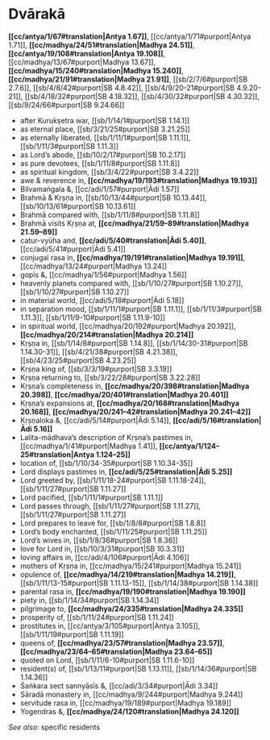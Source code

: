 # Dvārakā

**[[cc/antya/1/67#translation|Antya 1.67]]**, [[cc/antya/1/71#purport|Antya 1.71]], **[[cc/madhya/24/51#translation|Madhya 24.51]]**, **[[cc/antya/19/108#translation|Antya 19.108]]**, [[cc/madhya/13/67#purport|Madhya 13.67]], **[[cc/madhya/15/240#translation|Madhya 15.240]]**, **[[cc/madhya/21/91#translation|Madhya 21.91]]**, [[sb/2/7/6#purport|SB 2.7.6]], [[sb/4/8/42#purport|SB 4.8.42]], [[sb/4/9/20-21#purport|SB 4.9.20-21]], [[sb/4/18/32#purport|SB 4.18.32]], [[sb/4/30/32#purport|SB 4.30.32]], [[sb/9/24/66#purport|SB 9.24.66]]

* after Kurukṣetra war, [[sb/1/14/1#purport|SB 1.14.1]]
* as eternal place, [[sb/3/21/25#purport|SB 3.21.25]]
* as eternally liberated, [[sb/1/11/1#purport|SB 1.11.1]], [[sb/1/11/3#purport|SB 1.11.3]]
* as Lord’s abode, [[sb/10/2/17#purport|SB 10.2.17]]
* as pure devotees, [[sb/1/11/8#purport|SB 1.11.8]]
* as spiritual kingdom, [[sb/3/4/22#purport|SB 3.4.22]]
* awe & reverence in, **[[cc/madhya/19/193#translation|Madhya 19.193]]**
* Bilvamaṅgala &, [[cc/adi/1/57#purport|Ādi 1.57]]
* Brahmā & Kṛṣṇa in, [[sb/10/13/44#purport|SB 10.13.44]], [[sb/10/13/61#purport|SB 10.13.61]]
* Brahmā compared with, [[sb/1/11/8#purport|SB 1.11.8]]
* Brahmā visits Kṛṣṇa at, **[[cc/madhya/21/59–89#translation|Madhya 21.59–89]]**
* catur-vyūha and, **[[cc/adi/5/40#translation|Ādi 5.40]]**, [[cc/adi/5/41#purport|Ādi 5.41]]
* conjugal rasa in, **[[cc/madhya/19/191#translation|Madhya 19.191]]**, [[cc/madhya/13/24#purport|Madhya 13.24]]
* gopīs &, [[cc/madhya/1/56#purport|Madhya 1.56]]
* heavenly planets compared with, [[sb/1/10/27#purport|SB 1.10.27]], [[sb/1/10/27#purport|SB 1.10.27]]
* in material world, [[cc/adi/5/18#purport|Ādi 5.18]]
* in separation mood, [[sb/1/11/1#purport|SB 1.11.1]], [[sb/1/11/3#purport|SB 1.11.3]], [[sb/1/11/9-10#purport|SB 1.11.9-10]]
* in spiritual world, [[cc/madhya/20/192#purport|Madhya 20.192]], **[[cc/madhya/20/214#translation|Madhya 20.214]]**
* Kṛṣṇa in, [[sb/1/14/8#purport|SB 1.14.8]], [[sb/1/14/30-31#purport|SB 1.14.30-31]], [[sb/4/21/38#purport|SB 4.21.38]], [[sb/4/23/25#purport|SB 4.23.25]]
* Kṛṣṇa king of, [[sb/3/3/19#purport|SB 3.3.19]]
* Kṛṣṇa returning to, [[sb/3/22/28#purport|SB 3.22.28]]
* Kṛṣṇa’s completeness in, **[[cc/madhya/20/398#translation|Madhya 20.398]]**, **[[cc/madhya/20/401#translation|Madhya 20.401]]**
* Kṛṣṇa’s expansions at, **[[cc/madhya/20/168#translation|Madhya 20.168]]**, **[[cc/madhya/20/241–42#translation|Madhya 20.241–42]]**
* Kṛṣṇaloka &, [[cc/adi/5/14#purport|Ādi 5.14]], **[[cc/adi/5/16#translation|Ādi 5.16]]**
* Lalita-mādhava’s description of Kṛṣṇa’s pastimes in, [[cc/madhya/1/41#purport|Madhya 1.41]], **[[cc/antya/1/124–25#translation|Antya 1.124–25]]**
* location of, [[sb/1/10/34-35#purport|SB 1.10.34-35]]
* Lord displays pastimes in, **[[cc/adi/5/25#translation|Ādi 5.25]]**
* Lord greeted by, [[sb/1/11/18-24#purport|SB 1.11.18-24]], [[sb/1/11/27#purport|SB 1.11.27]]
* Lord pacified, [[sb/1/11/1#purport|SB 1.11.1]]
* Lord passes through, [[sb/1/11/27#purport|SB 1.11.27]], [[sb/1/11/27#purport|SB 1.11.27]]
* Lord prepares to leave for, [[sb/1/8/8#purport|SB 1.8.8]]
* Lord’s body enchanted, [[sb/1/11/25#purport|SB 1.11.25]]
* Lord’s wives in, [[sb/1/8/36#purport|SB 1.8.36]]
* love for Lord in, [[sb/10/3/31#purport|SB 10.3.31]]
* loving affairs in, [[cc/adi/4/106#purport|Ādi 4.106]]
* mothers of Kṛṣṇa in, [[cc/madhya/15/241#purport|Madhya 15.241]]
* opulence of, **[[cc/madhya/14/219#translation|Madhya 14.219]]**, [[sb/1/11/13-15#purport|SB 1.11.13-15]], [[sb/1/14/38#purport|SB 1.14.38]]
* parental rasa in, **[[cc/madhya/19/190#translation|Madhya 19.190]]**
* piety in, [[sb/1/14/34#purport|SB 1.14.34]]
* pilgrimage to, **[[cc/madhya/24/335#translation|Madhya 24.335]]**
* prosperity of, [[sb/1/11/24#purport|SB 1.11.24]]
* prostitutes in, [[cc/antya/3/105#purport|Antya 3.105]], [[sb/1/11/19#purport|SB 1.11.19]]
* queens of, **[[cc/madhya/23/57#translation|Madhya 23.57]]**, **[[cc/madhya/23/64–65#translation|Madhya 23.64–65]]**
* quoted on Lord, [[sb/1/11/6-10#purport|SB 1.11.6-10]]
* resident(s) of, [[sb/1/13/11#purport|SB 1.13.11]], [[sb/1/14/36#purport|SB 1.14.36]]
* Śaṅkara sect sannyāsīs &, [[cc/adi/3/34#purport|Ādi 3.34]]
* Sāradā monastery in, [[cc/madhya/9/244#purport|Madhya 9.244]]
* servitude rasa in, [[cc/madhya/19/189#purport|Madhya 19.189]]
* Yogendras &, **[[cc/madhya/24/120#translation|Madhya 24.120]]**

*See also:* specific residents
